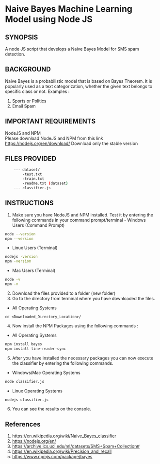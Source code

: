 # Naive Bayes Machine Learning Model using Node JS
## SYNOPSIS 
A node JS script that develops a Naive Bayes Model for SMS spam detection. 
## BACKGROUND
Naive Bayes is a probabilistic model that is based on Bayes Theorem. It is popularly used as a text categorization, whether the given text belongs to specific class or not. Examples : 
1. Sports or Politics 
2. Email Spam 
## IMPORTANT REQUIREMENTS
NodeJS and NPM  
Please download NodeJS and NPM from this link https://nodejs.org/en/download/
Download only the stable version
## FILES PROVIDED
~~~~sh
    --- dataset/
        -test.txt
        -train.txt
        -readme.txt (dataset)
    --- classifier.js
~~~~
## INSTRUCTIONS 
1. Make sure you have NodeJS and NPM installed. Test it by entering the following commands in your command prompt/terminal - Windows Users (Command Prompt)
~~~~sh 
node --version
npm --version
~~~~
- Linux Users (Terminal)
~~~~sh 
nodejs -version
npm -version 
~~~~

- Mac Users (Terminal)
~~~~sh 
node -v 
npm -v
~~~~
   2.  Download the files provided to a folder (new folder) 
   3.  Go to the directory from terminal where you have downloaded the files. 
- All Operating Systems
~~~~
cd <Downloaded_Directory_Location>/ 
~~~~
   4.  Now install the NPM Packages using the following commands : 
- All Operating Systems
~~~~sh
npm install bayes 
npm install line-reader-sync
~~~~

   5. After you have installed the necessary packages you can now execute the classifier by entering the following commands. 
- Windows/Mac Operating Systems
~~~~sh
node classifier.js 
~~~~
- Linux Operating Systems 
~~~~sh 
nodejs classifier.js
~~~~
   6. You can see the results on the console. 





## References
1. https://en.wikipedia.org/wiki/Naive_Bayes_classifier
2. https://nodejs.org/en/
3. https://archive.ics.uci.edu/ml/datasets/SMS+Spam+Collection#
4. https://en.wikipedia.org/wiki/Precision_and_recall
5. https://www.npmjs.com/package/bayes



	